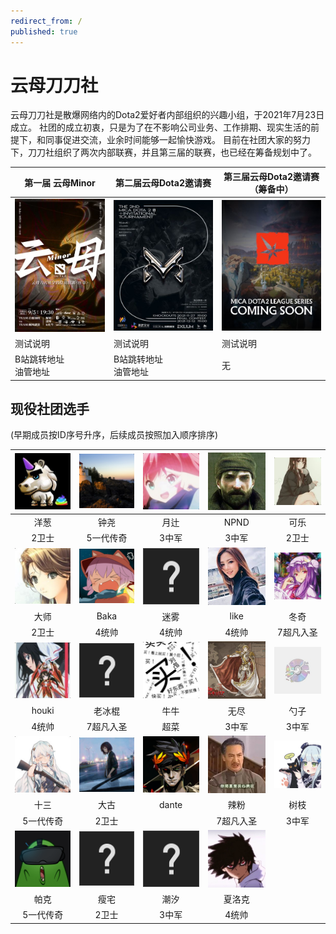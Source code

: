 ```yaml
---
redirect_from: /
published: true
---
```


# 云母刀刀社

云母刀刀社是散爆网络内的Dota2爱好者内部组织的兴趣小组，于2021年7月23日成立。
社团的成立初衷，只是为了在不影响公司业务、工作排期、现实生活的前提下，和同事促进交流，业余时间能够一起愉快游戏。
目前在社团大家的努力下，刀刀社组织了两次内部联赛，并且第三届的联赛，也已经在筹备规划中了。

| 第一届 云母Minor | 第二届云母Dota2邀请赛 | 第三届云母Dota2邀请赛（筹备中） |
| ----- | ------------ | -------- |
| ![](../img/inpost/202107/main_page/%E4%BA%91%E6%AF%8DMINOR.jpg) | ![](../img/inpost/202107/main_page/%E4%BA%91%E6%AF%8DDOTA2%E9%82%80%E8%AF%B7%E8%B5%9B.jpg) |     ![](../img/inpost/202107/main_page/%E4%BA%91%E6%AF%8DDOTA2%E9%82%80%E8%AF%B7%E8%B5%9B%E5%BF%AB%E6%9D%A5%E4%BA%86.jpg)     |
| 测试说明 | 测试说明 | 测试说明 |
| B站跳转地址<br>油管地址 | B站跳转地址<br>油管地址 | 无 |

## 现役社团选手

(早期成员按ID序号升序，后续成员按照加入顺序排序)

|![img](../img/inpost/202107/main_page/dead4f5f31b0e03b709d5bee3b1ac11d6e4d3889_full.jpg)|![img](../img/inpost/202107/main_page/a7d57f09869fe9855eab555557b2299ac4db7821_full.jpg)|![img](../img/inpost/202107/main_page/08483eb75214a74f759a9221c5836b9e758489d0_full.jpg)|![img](../img/inpost/202107/main_page/4978949cde16178fcd8efd2a7bea30b2dc57ef65_full.jpg)|![img](../img/inpost/202107/main_page/054588612c1995ad6862ac4077e748b8f91adec4_full.jpg)|
|:-------:|:-------:|:---:|:---:|:-------:|
|洋葱|钟尧|月辻|NPND|可乐|
|2卫士|5一代传奇|3中军|3中军|2卫士|
|![img](../img/inpost/202107/main_page/b0e968220c49586e5f1404b8d8225627aa2227ef_full.jpg)|![img](../img/inpost/202107/main_page/73cf9b7503b9a7b59b9e0e84ed78dcdda56aedbc_full.jpg)|![img](../img/inpost/202107/main_page/fef49e7fa7e1997310d705b2a6158ff8dc1cdfeb_full-16400993249929.jpg)|![img](../img/inpost/202107/main_page/dc46ded6493d8e646ab50a8379f57db3b12c3fd7_full.jpg)|![img](../img/inpost/202107/main_page/e95e5db55a957b9f4cd614e6719cdde6189179b1_full.jpg)|
|大师|Baka|迷雾|like|冬奇|
|2卫士|4统帅|4统帅|4统帅|7超凡入圣|
|![img](../img/inpost/202107/main_page/9c5956c5381db45008582ac29c28591de4b801db_full.jpg)|![img](../img/inpost/202107/main_page/fef49e7fa7e1997310d705b2a6158ff8dc1cdfeb_full-164009944591218.jpg)|![img](../img/inpost/202107/main_page/a913a403ae10d5a670252096d76d145e0d6e7958_full.jpg)|![img](../img/inpost/202107/main_page/aa5a2de307eecbb45f911252e2ca7884b048e0af_full.jpg)|![img](../img/inpost/202107/main_page/86ef5bd299c9069cb71823556d7cc4df95cba8e3_full.jpg)|
|houki|老冰棍|牛牛|无尽|勺子|
|4统帅|7超凡入圣|超菜|3中军|3中军|
|![img](../img/inpost/202107/main_page/45cfd38cfa53817492f405ec3fd3cdbc2a2896b5_full.jpg)|![img](../img/inpost/202107/main_page/299b165428168642c4c805978b6b0bbaf85d3414_full.jpg)|![img](../img/inpost/202107/main_page/33d34be0ff75791aa9cd268b6cf4386e8102af1f.gif)|![img](../img/inpost/202107/main_page/80a438be1d6366836966a1a2eed5b1564098b72e_full.jpg)|![img](../img/inpost/202107/main_page/ebb8a114243d0dc50596cbd3ee99f289617c2317_full.jpg)|
|十三|大古|dante|辣粉|树枝|
|5一代传奇|2卫士||7超凡入圣|3中军|
|![img](../img/inpost/202107/main_page/4e0f9df2a984e2208844614afdfb59c8f903b7a6.gif)|![img](../img/inpost/202107/main_page/fef49e7fa7e1997310d705b2a6158ff8dc1cdfeb_full.jpg)|![img](../img/inpost/202107/main_page/fef49e7fa7e1997310d705b2a6158ff8dc1cdfeb_full-164009959254826.jpg)|![img](../img/inpost/202107/main_page/2d2fce562131b51ec05f22b3cc75d4901acd73f6_full.jpg)||
|帕克|瘦宅|潮汐|夏洛克||
|5一代传奇|2卫士|3中军|4统帅||
